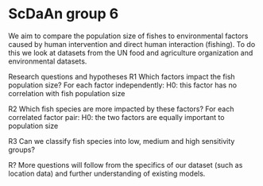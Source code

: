 # ScDaAn group 6

We aim to compare the population size of fishes to environmental factors caused by human intervention and direct human interaction (fishing). To do this we look at datasets from the UN food and agriculture organization and environmental datasets.

Research questions and hypotheses
R1 Which factors impact the fish population size?
For each factor independently:
	H0: this factor has no correlation with fish population size

R2 Which fish species are more impacted by these factors?
For each correlated factor pair:
	H0: the two factors are equally important to population size

R3 Can we classify fish species into low, medium and high sensitivity groups?

R? More questions will follow from the specifics of our dataset (such as location data) and further understanding of existing models.
